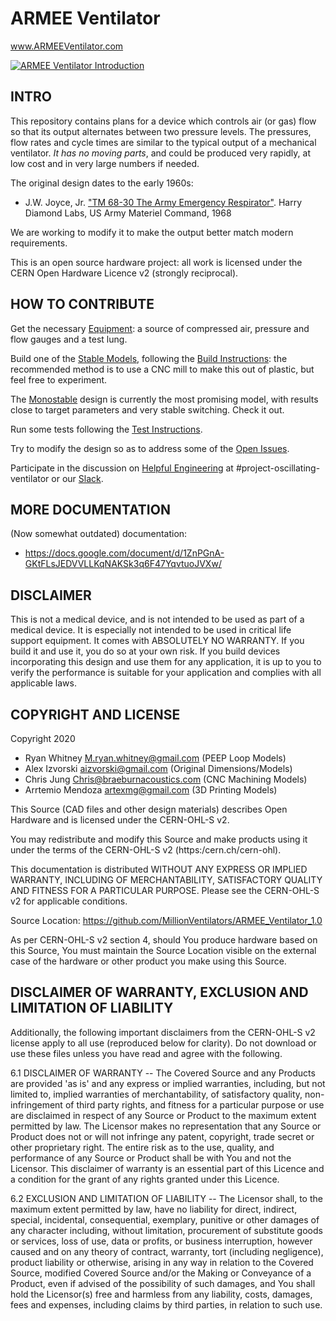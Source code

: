 # ARMEE Ventilator

www.ARMEEVentilator.com

[![ARMEE Ventilator Introduction](https://img.youtube.com/vi/14Afl-Eg2tM/0.jpg)](https://www.youtube.com/watch?v=14Afl-Eg2tM "ARMEE Ventilator Introduction")

## INTRO

This repository contains plans for a device which controls air (or gas) flow so that its output alternates between two pressure levels.  The pressures, flow rates and cycle times are similar to the typical output of a mechanical ventilator.  *It has no moving parts*, and could be produced very rapidly, at low cost and in very large numbers if needed.

The original design dates to the early 1960s:
* J.W. Joyce, Jr. ["TM 68-30 The Army Emergency Respirator"](./research/1968_Army_Emergency_Respirator.pdf). Harry Diamond Labs, US Army Materiel Command, 1968

We are working to modify it to make the output better match modern requirements.

This is an open source hardware project: all work is licensed under the CERN Open Hardware Licence v2 (strongly reciprocal).


## HOW TO CONTRIBUTE

Get the necessary [Equipment](./documentation/Equipment.md): a source of compressed air, pressure and flow gauges and a test lung.

Build one of the [Stable Models](./stable/), following the [Build Instructions](./documentation/Build_Instructions.md): the recommended method is to use a CNC mill to make this out of plastic, but feel free to experiment.

The [Monostable](./experimental/Monostable) design is currently the most promising model, with results close to target parameters and very stable switching.  Check it out.

Run some tests following the [Test Instructions](./documentation/Test_Instructions.md).

Try to modify the design so as to address some of the [Open Issues](./documentation/Open_Issues.md).

Participate in the discussion on [Helpful Engineering](http://helpfulengineering.slack.com) at #project-oscillating-ventilator or our [Slack](http://millionvents.slack.com).


## MORE DOCUMENTATION

(Now somewhat outdated) documentation: 
- https://docs.google.com/document/d/1ZnPGnA-GKtFLsJEDVVLLKqNAKSk3q6F47YqvtuoJVXw/


## DISCLAIMER

This is not a medical device, and is not intended to be used as part of a medical device. It is especially not intended to be used in critical life support equipment. It comes with ABSOLUTELY NO WARRANTY. If you build it and use it, you do so at your own risk. If you build devices incorporating this design and use them for any application, it is up to you to verify the performance is suitable for your application and complies with all applicable laws.

## COPYRIGHT AND LICENSE

Copyright 2020 
- Ryan Whitney M.ryan.whitney@gmail.com (PEEP Loop Models)
- Alex Izvorski aizvorski@gmail.com (Original Dimensions/Models)
- Chris Jung Chris@braeburnacoustics.com (CNC Machining Models)
- Arrtemio Mendoza artexmg@gmail.com (3D Printing Models)

This Source (CAD files and other design materials) describes Open Hardware and is licensed under the CERN-OHL-S v2.

You may redistribute and modify this Source and make products using it under the terms of the CERN-OHL-S v2 (https:/cern.ch/cern-ohl).

This documentation is distributed WITHOUT ANY EXPRESS OR IMPLIED WARRANTY, INCLUDING OF MERCHANTABILITY, SATISFACTORY QUALITY AND FITNESS FOR A PARTICULAR PURPOSE. Please see the CERN-OHL-S v2 for applicable conditions.

Source Location: https://github.com/MillionVentilators/ARMEE_Ventilator_1.0

As per CERN-OHL-S v2 section 4, should You produce hardware based on this Source, You must maintain the Source Location visible on the external case of the hardware or other product you make using this Source.

## DISCLAIMER OF WARRANTY, EXCLUSION AND LIMITATION OF LIABILITY

Additionally, the following important disclaimers from the CERN-OHL-S v2 license apply to all use (reproduced below for clarity). Do not download or use these files unless you have read and agree with the following.

6.1 DISCLAIMER OF WARRANTY -- The Covered Source and any Products are provided 'as is' and any express or implied warranties, including, but not limited to, implied warranties of merchantability, of satisfactory quality, non-infringement of third party rights, and fitness for a particular purpose or use are disclaimed in respect of any Source or Product to the maximum extent permitted by law. The Licensor makes no representation that any Source or Product does not or will not infringe any patent, copyright, trade secret or other proprietary right. The entire risk as to the use, quality, and performance of any Source or Product shall be with You and not the Licensor. This disclaimer of warranty is an essential part of this Licence and a condition for the grant of any rights granted under this Licence.

6.2 EXCLUSION AND LIMITATION OF LIABILITY -- The Licensor shall, to the maximum extent permitted by law, have no liability for direct, indirect, special, incidental, consequential, exemplary, punitive or other damages of any character including, without limitation, procurement of substitute goods or services, loss of use, data or profits, or business interruption, however caused and on any theory of contract, warranty, tort (including negligence), product liability or otherwise, arising in any way in relation to the Covered Source, modified Covered Source and/or the Making or Conveyance of a Product, even if advised of the possibility of such damages, and You shall hold the Licensor(s) free and harmless from any liability, costs, damages, fees and expenses, including claims by third parties, in relation to such use.
